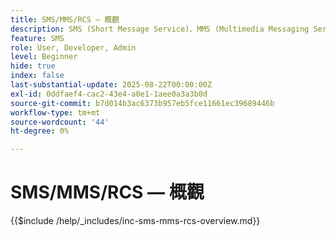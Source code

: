 ```yaml
---
title: SMS/MMS/RCS — 概觀
description: SMS (Short Message Service)、MMS (Multimedia Messaging Service)和RCS (Rich Communication Services)是行動傳訊通道，可讓您直接聯絡到使用者的電話號碼，而不需要應用程式或網際網路連線(SMS/MMS)
feature: SMS
role: User, Developer, Admin
level: Beginner
hide: true
index: false
last-substantial-update: 2025-08-22T00:00:00Z
exl-id: 0ddfaef4-cac2-43e4-a0e1-1aee0a3a3b0d
source-git-commit: b7d014b3ac6373b957eb5fce11661ec39689446b
workflow-type: tm+mt
source-wordcount: '44'
ht-degree: 0%

---
```


# SMS/MMS/RCS — 概觀

{{$include /help/_includes/inc-sms-mms-rcs-overview.md}}

